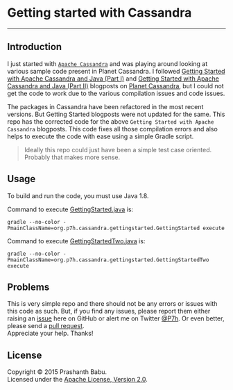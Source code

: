 # Getting started with Cassandra

----------

## Introduction
I just started with [`Apache Cassandra`](https://cassandra.apache.org) and was playing around looking at various sample code present in Planet Cassandra.
I followed [Getting Started with Apache Cassandra and Java (Part I)](http://planetcassandra.org/getting-started-with-apache-cassandra-and-java/) and [Getting Started with Apache Cassandra and Java (Part II)](http://www.planetcassandra.org/getting-started-with-apache-cassandra-and-java-part-2/) blogposts on [Planet Cassandra](http://www.planetcassandra.org), but I could not get the code to work due to the various compilation issues and code issues.

The packages in Cassandra have been refactored in the most recent versions. But Getting Started blogposts were not updated for the same. This repo has the corrected code for the above `Getting Started with Apache Cassandra` blogposts. This code fixes all those compilation errors and also helps to execute the code with ease using a simple Gradle script.

> Ideally this repo could just have been a simple test case oriented. Probably that makes more sense.

## Usage
To build and run the code, you must use Java 1.8.<br>

Command to execute [GettingStarted.java](src/main/java/org/p7h/cassandra/gettingstarted/GettingStarted.java) is:

    gradle --no-color -PmainClassName=org.p7h.cassandra.gettingstarted.GettingStarted execute

Command to execute [GettingStartedTwo.java](src/main/java/org/p7h/cassandra/gettingstarted/GettingStartedTwo.java) is:

    gradle --no-color -PmainClassName=org.p7h.cassandra.gettingstarted.GettingStartedTwo execute

## Problems
This is very simple repo and there should not be any errors or issues with this code as such. But, if you find any issues, please report them either raising an [issue](https://github.com/P7h/CassandraGettingStarted/issues) here on GitHub or alert me on Twitter [@P7h](http://twitter.com/P7h). Or even better, please send a [pull request](https://github.com/P7h/CassandraGettingStarted/pulls).<br>
Appreciate your help. Thanks!

## License
Copyright &copy; 2015 Prashanth Babu.<br>
Licensed under the [Apache License, Version 2.0](http://www.apache.org/licenses/LICENSE-2.0).
